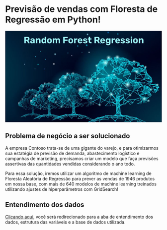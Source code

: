 # Previsão de vendas com Floresta de Regressão em Python!
 ![arq](img/Random-Forest-Regression.jpg)

 ## Problema de negócio a ser solucionado

A empresa Contoso trata-se de uma gigante do varejo, e para otimizarmos sua estatégia de previsão de demanda, abastecimento logístico e campanhas de marketing, precisamos criar um modelo que faça previsões assertivas das quantidades vendidas considerando o ano todo.

Para essa solução, iremos utilizar um algoritmo de  machine learning de Floresta Aleatória de Regressão para prever as vendas de 1946 produtos em nossa base, com mais de 640 modelos de machine learning treinados utilizando ajustes de hiperparâmetros com GridSearch!

## Entendimento dos dados
[Clicando aqui](base/entendimento%dos%dados.md), você será redirecionado para a aba de entendimento dos dados, estrutura das variáveis e a base de dados utilizada.
